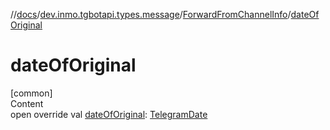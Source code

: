 //[docs](../../../index.md)/[dev.inmo.tgbotapi.types.message](../index.md)/[ForwardFromChannelInfo](index.md)/[dateOfOriginal](date-of-original.md)



# dateOfOriginal  
[common]  
Content  
open override val [dateOfOriginal](date-of-original.md): [TelegramDate](../../dev.inmo.tgbotapi.types/-telegram-date/index.md)  



